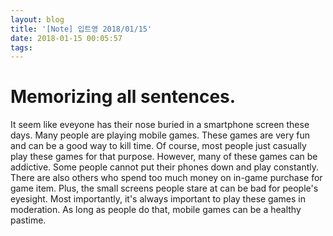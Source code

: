 ```yaml
---
layout: blog
title: '[Note] 입트영 2018/01/15'
date: 2018-01-15 00:05:57
tags:
---
```


# Memorizing all sentences.

It seem like eveyone has their nose buried in a smartphone screen these days. Many people are playing mobile games. These games are very fun and can be a good way to kill time. Of course, most people just casually play these games for that purpose. However, many of these games can be addictive. Some people cannot put their phones down and play constantly. There are also others who spend too much money on in-game purchase for game item. Plus, the small screens people stare at can be bad for people's eyesight. Most importantly, it's always important to play these games in moderation. As long as people do that, mobile games can be a healthy pastime.